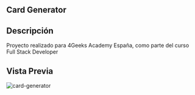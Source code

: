 ## Card Generator

## Descripción
Proyecto realizado para 4Geeks Academy España, como parte del curso Full Stack Developer


## Vista Previa

![card-generator](https://pc-nexus.net/diplomas/cartas.gif)

